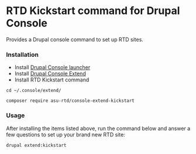 # RTD Kickstart command for Drupal Console

Provides a Drupal console command to set up RTD sites.

### Installation
- Install [Drupal Console launcher](https://github.com/hechoendrupal/drupal-console-launcher)
- Install [Drupal Console Extend](https://github.com/hechoendrupal/drupal-console-extend)  
- Install RTD Kickstart command
```
cd ~/.console/extend/

composer require asu-rtd/console-extend-kickstart
```

### Usage
After installing the items listed above, run the command below and answer a few questions to set up your brand new RTD site:
```
drupal extend:kickstart
```
